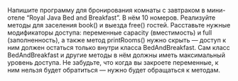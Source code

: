 Напишите программу для бронирования комнаты с завтраком в мини-отеле “Royal Java Bed and Breakfast”. В нём 10 номеров. Реализуйте методы для заселения book() и выезда free() гостей. Расставьте нужные модификаторы доступа: переменные capacity (вместимость) и full (заполненность), а также метод printRooms() нужно скрыть — доступ к ним должен остаться только внутри класса BedAndBreakfast. Сам класс BedAndBreakfast и другие методы в нём должны иметь максимальный уровень доступа. Не забудьте, что когда вы закроете переменные, к ним нельзя будет обратиться — нужно будет обращаться к методам.